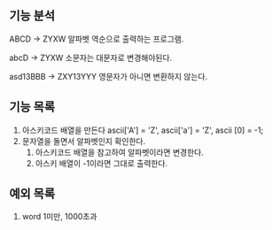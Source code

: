 ## 기능 분석
ABCD -> ZYXW 알파벳 역순으로 출력하는 프로그램.

abcD -> ZYXW 소문자는 대문자로 변경해야된다.

asd13BBB -> ZXY13YYY 영문자가 아니면 변환하지 않는다.

## 기능 목록
1. 아스키코드 배열을 만든다 ascii['A'] = 'Z', ascii['a'] = 'Z', ascii [0] = -1;
2. 문자열을 돌면서 알파벳인지 확인한다.
   1. 아스키코드 배열을 참고하여 알파벳이라면 변경한다.
   2. 아스키 배열이 -1이라면 그대로 출력한다.
## 예외 목록
1. word 1미만, 1000초과